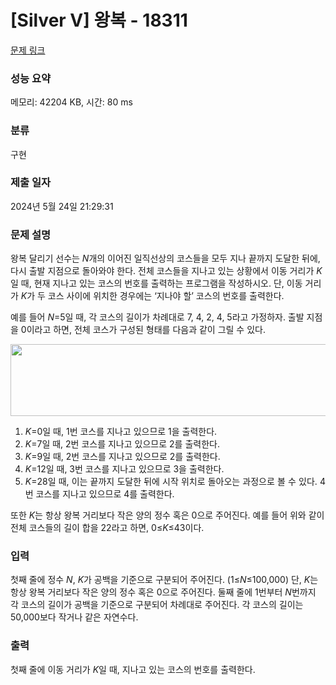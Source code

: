 # [Silver V] 왕복 - 18311 

[문제 링크](https://www.acmicpc.net/problem/18311) 

### 성능 요약

메모리: 42204 KB, 시간: 80 ms

### 분류

구현

### 제출 일자

2024년 5월 24일 21:29:31

### 문제 설명

<p>왕복 달리기 선수는 <em>N</em>개의 이어진 일직선상의 코스들을 모두 지나 끝까지 도달한 뒤에, 다시 출발 지점으로 돌아와야 한다. 전체 코스들을 지나고 있는 상황에서 이동 거리가 <em>K</em>일 때, 현재 지나고 있는 코스의 번호를 출력하는 프로그램을 작성하시오. 단, 이동 거리가 <em>K</em>가 두 코스 사이에 위치한 경우에는 ‘지나야 할’ 코스의 번호를 출력한다.</p>

<p>예를 들어 <em>N</em>=5일 때, 각 코스의 길이가 차례대로 7, 4, 2, 4, 5라고 가정하자. 출발 지점을 0이라고 하면, 전체 코스가 구성된 형태를 다음과 같이 그릴 수 있다.</p>

<p style="text-align: center;"><img alt="" src="https://upload.acmicpc.net/31205870-182b-4c54-ad41-2c4892be90a9/-/preview/" style="height: 115px; width: 600px;"></p>

<ol>
	<li style="text-align: justify;"><em>K</em>=0일 때, 1번 코스를 지나고 있으므로 1을 출력한다.</li>
	<li style="text-align: justify;"><em>K</em>=7일 때, 2번 코스를 지나고 있으므로 2를 출력한다.</li>
	<li style="text-align: justify;"><em>K</em>=9일 때, 2번 코스를 지나고 있으므로 2를 출력한다.</li>
	<li style="text-align: justify;"><em>K</em>=12일 때, 3번 코스를 지나고 있으므로 3을 출력한다.</li>
	<li style="text-align: justify;"><em>K</em>=28일 때, 이는 끝까지 도달한 뒤에 시작 위치로 돌아오는 과정으로 볼 수 있다. 4번 코스를 지나고 있으므로 4를 출력한다.</li>
</ol>

<p>또한 <em>K</em>는 항상 왕복 거리보다 작은 양의 정수 혹은 0으로 주어진다. 예를 들어 위와 같이 전체 코스들의 길이 합을 22라고 하면, 0≤<em>K</em>≤43이다.</p>

### 입력 

 <p>첫째 줄에 정수 <em>N</em>, <em>K</em>가 공백을 기준으로 구분되어 주어진다. (1≤<em>N</em>≤100,000) 단, <em>K</em>는 항상 왕복 거리보다 작은 양의 정수 혹은 0으로 주어진다. 둘째 줄에 1번부터 <em>N</em>번까지 각 코스의 길이가 공백을 기준으로 구분되어 차례대로 주어진다. 각 코스의 길이는 50,000보다 작거나 같은 자연수다.</p>

### 출력 

 <p>첫째 줄에 이동 거리가 <em>K</em>일 때, 지나고 있는 코스의 번호를 출력한다.</p>

